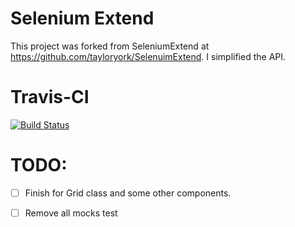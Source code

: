 # Selenium Extend

This project was forked from SeleniumExtend at https://github.com/tayloryork/SelenuimExtend. I simplified the API.

# Travis-CI
[![Build Status](https://travis-ci.org/JacquesBonet/SeleniumExtend.png?branch=master)](https://travis-ci.org/JacquesBonet/SeleniumExtend)


# TODO:
- [ ] Finish for Grid class and some other components.
- [ ] Remove all mocks test






